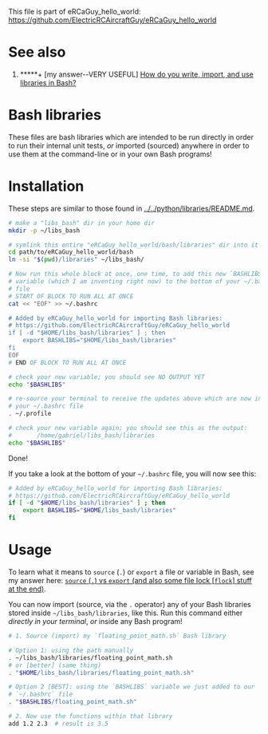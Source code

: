 This file is part of eRCaGuy_hello_world: https://github.com/ElectricRCAircraftGuy/eRCaGuy_hello_world


# See also

1. \*\*\*\*\*+ [my answer--VERY USEFUL] [How do you write, import, and use libraries in Bash?](https://stackoverflow.com/a/76241268/4561887)


# Bash libraries

These files are bash libraries which are intended to be run directly in order to run their internal unit tests, _or_ imported (sourced) anywhere in order to use them at the command-line or in your own Bash programs!


# Installation 

These steps are similar to those found in [../../python/libraries/README.md](../../python/libraries/README.md#installation).

```bash
# make a "libs_bash" dir in your home dir
mkdir -p ~/libs_bash

# symlink this entire "eRCaGuy_hello_world/bash/libraries" dir into it
cd path/to/eRCaGuy_hello_world/bash
ln -si "$(pwd)/libraries" ~/libs_bash/

# Now run this whole block at once, one time, to add this new `BASHLIBS`
# variable (which I am inventing right now) to the bottom of your ~/.bashrc
# file
# START OF BLOCK TO RUN ALL AT ONCE
cat << "EOF" >> ~/.bashrc

# Added by eRCaGuy_hello_world for importing Bash libraries: 
# https://github.com/ElectricRCAircraftGuy/eRCaGuy_hello_world
if [ -d "$HOME/libs_bash/libraries" ] ; then
    export BASHLIBS="$HOME/libs_bash/libraries"
fi
EOF
# END OF BLOCK TO RUN ALL AT ONCE

# check your new variable; you should see NO OUTPUT YET
echo "$BASHLIBS"

# re-source your terminal to receive the updates above which are now inside
# your ~/.bashrc file
. ~/.profile

# check your new variable again; you should see this as the output:
#       /home/gabriel/libs_bash/libraries
echo "$BASHLIBS"
```

Done!

If you take a look at the bottom of your `~/.bashrc` file, you will now see this:
```bash
# Added by eRCaGuy_hello_world for importing Bash libraries: 
# https://github.com/ElectricRCAircraftGuy/eRCaGuy_hello_world
if [ -d "$HOME/libs_bash/libraries" ] ; then
    export BASHLIBS="$HOME/libs_bash/libraries"
fi
```


# Usage

To learn what it means to `source` (`.`) or `export` a file or variable in Bash, see my answer here: [`source` (`.`) vs `export` (and also some file lock [`flock`] stuff at the end)](https://stackoverflow.com/a/62626515/4561887).

You can now import (source, via the `.` operator) any of your Bash libraries stored inside `~/libs_bash/libraries`, like this. Run this command either _directly in your terminal_, _or_ inside any Bash program!

```bash
# 1. Source (import) my `floating_point_math.sh` Bash library

# Option 1: using the path manually
. ~/libs_bash/libraries/floating_point_math.sh
# or [better] (same thing)
. "$HOME/libs_bash/libraries/floating_point_math.sh"

# Option 2 [BEST]: using the `BASHLIBS` variable we just added to our
# `~/.bashrc` file
. "$BASHLIBS/floating_point_math.sh"

# 2. Now use the functions within that library
add 1.2 2.3  # result is 3.5
```
